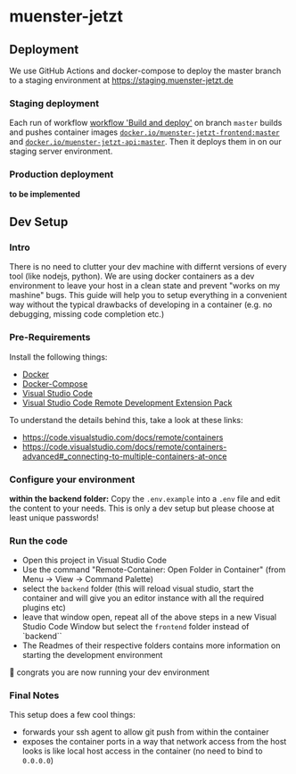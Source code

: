 # muenster-jetzt

## Deployment

We use GitHub Actions and docker-compose to deploy the master branch to a staging environment at https://staging.muenster-jetzt.de

### Staging deployment

Each run of workflow [workflow 'Build and deploy'] on branch `master` builds and pushes container images [`docker.io/muenster-jetzt-frontend:master`](https://hub.docker.com/r/codeformuenster/muenster-jetzt-frontend) and [`docker.io/muenster-jetzt-api:master`](https://hub.docker.com/r/codeformuenster/muenster-jetzt-api). Then it deploys them in on our staging server environment.

### Production deployment

**to be implemented**

## Dev Setup
### Intro

There is no need to clutter your dev machine with differnt versions of every tool (like nodejs, python).
We are using docker containers as a dev environment to leave your host in a clean state and prevent "works on my mashine" bugs.
This guide will help you to setup everything in a convenient way without the typical drawbacks of developing in a container (e.g. no debugging, missing code completion etc.)

### Pre-Requirements
Install the following things:
* [Docker](https://www.docker.com/)
* [Docker-Compose](https://docs.docker.com/compose/)
* [Visual Studio Code](https://code.visualstudio.com/)
* [Visual Studio Code Remote Development Extension Pack](https://marketplace.visualstudio.com/items?itemName=ms-vscode-remote.vscode-remote-extensionpack)

To understand the details behind this, take a look at these links:
* https://code.visualstudio.com/docs/remote/containers
* https://code.visualstudio.com/docs/remote/containers-advanced#_connecting-to-multiple-containers-at-once

### Configure your environment
**within the backend folder:** Copy the `.env.example` into a `.env` file and edit the content to your needs. This is only a dev setup but please choose at least unique passwords!

### Run the code
* Open this project in Visual Studio Code
* Use the command "Remote-Container: Open Folder in Container" (from Menu -> View -> Command Palette)
* select the `backend` folder (this will reload visual studio, start the container and will give you an editor instance with all the required plugins etc)
* leave that window open, repeat all of the above steps in a new Visual Studio Code Window but select the `frontend` folder instead of `backend``
* The Readmes of their respective folders contains more information on starting the development environment

🎉 congrats you are now running your dev environment

### Final Notes

This setup does a few cool things:
* forwards your ssh agent to allow git push from within the container
* exposes the container ports in a way that network access from the host looks is like local host access in the container (no need to bind to `0.0.0.0`)

[workflow 'Build and deploy']: .github/workflows/build-and-deploy.yaml
